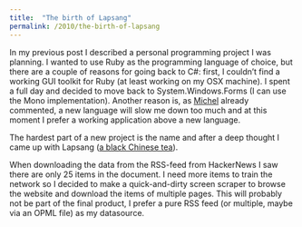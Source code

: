 ```yaml
---
title:  "The birth of Lapsang"
permalink: /2010/the-birth-of-lapsang
---
```


In my previous post I described a personal programming project I was planning.
I wanted to use Ruby as the programming language of choice, but there are a couple
of reasons for going back to C#: first, I couldn’t find a working GUI toolkit for
Ruby (at least working on my OSX machine). I spent a full day and decided to move
back to System.Windows.Forms (I can use the Mono implementation). Another reason is,
as [Michel](http://www.justyouraveragegeek.com/) already commented, a new language
will slow me down too much and at this moment I prefer a working application above
a new language.

The hardest part of a new project is the name and after a deep thought I came up
with Lapsang ([a black Chinese tea](http://en.wikipedia.org/wiki/Lapsang_souchong)).

When downloading the data from the RSS-feed from HackerNews I saw there are only
25 items in the document. I need more items to train the network so I decided to
make a quick-and-dirty screen scraper to browse the website and download the items
of multiple pages. This will probably not be part of the final product, I prefer a
pure RSS feed (or multiple, maybe via an OPML file) as my datasource.
